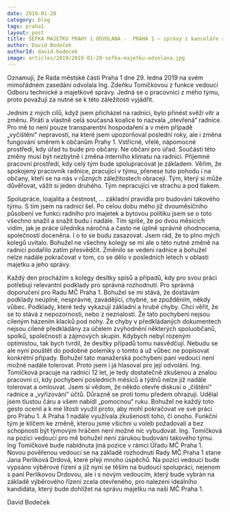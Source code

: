 ```yaml
---
date: 2019-01-28
category: blog
tags: praha1
layout: post
title: ŠÉFKA MAJETKU PRAHY 1 ODVOLÁNA -  PRAHA 1 – zprávy z kanceláře radního pro majetek a bytovou politiku Davida Bodečka (2/2019)
author: David Bodeček
authorId: david.bodecek
image: articles/2019/2019-01-28-sefka-majetku-odvolana.jpg
---
```


Oznamuji, že Rada městské části Praha 1 dne 29. ledna 2019 na svém mimořádném zasedání odvolala Ing. Zdeňku Tomíčkovou z funkce vedoucí Odboru technické a majetkové správy. Jedná se o pracovnici z mého týmu, proto považuji za nutné se k této záležitosti vyjádřit.

Jedním z mých cílů, když jsem přicházel na radnici, bylo přinést svěží vítr a změnu. Piráti a vlastně celá současná koalice to nazvala „otevřená“ radnice. Pro mě to není pouze transparentní hospodaření a v mém případě „vyčištění“ nepravostí, na které jsem upozorňoval poslední roky, ale i změna fungování směrem k občanům Prahy 1. Vstřícné, vřelé, nápomocné prostředí, kdy úřad tu bude pro občany. Ne občani pro úřad. Součástí této změny musí být nezbytně i změna interního klimatu na radnici. Příjemné pracovní prostředí, kdy celý tým bude spolupracovat je základem. Věřím, že spokojený pracovník radnice, pracující v týmu, přenese tuto pohodu i na občany, kteří se na nás v různých záležitostech obracejí. Tým, který si může důvěřovat, vážit si jeden druhého. Tým nepracující ve strachu a pod tlakem.

Spolupráce, loajalita a čestnost, … základní pravidla pro budování takového týmu. S tím jsem na radnici šel. Po celou dobu mého již dvouměsíčního působení ve funkci radního pro majetek a bytovou politiku jsem se o toto všechno snažil a snažit budu i nadále. Tím spíše, že po dvou měsících vidím, jak je práce úředníka náročná a často ne úplně správně ohodnocena, společností doceněna. I o to se budu zasazovat. Jsem rád, že to plno mých kolegů uvítalo. Bohužel ne všechny kolegy se mi ale o této nutné změně na radnici podařilo zatím přesvědčit. Změnilo se vedení radnice a bohužel nelze nadále pokračovat v tom, co se dělo v posledních letech v oblasti majetku a jeho správy.

Každý den procházím s kolegy desítky spisů a případů, kdy pro svou práci potřebuji relevantní podklady pro správná rozhodnutí. Pro správná doporučení pro Radu MČ Praha 1. Bohužel se mi stává, že dostávám podklady neúplné, nesprávné, zavádějící, chybné, se zpožděním, někdy vůbec. Podklady, které tedy vykazují základní a hrubé chyby. Chci věřit, že se to stává z nepozornosti, nebo z neznalosti. Že tato pochybení nejsou cíleným házením klacků pod nohy. Že chyby v předkládaných dokumentech nejsou cíleně předkládány za účelem zvýhodnění některých spoluobčanů, spolků, společností a zájmových skupin. Kdybych nebyl rozeným optimistou, tak bych tvrdil, že desítky případů tomu nasvědčují. Nebudu se ale nyní pouštět do podobné polemiky o tomto a už vůbec ne popisovat konkrétní případy. Bohužel tato manažerská pochybení paní vedoucí není možné nadále tolerovat. Proto jsem i já hlasoval pro její odvolání. Ing. Tomíčková pracuje na radnici 12 let, je tedy dostatečně zkušenou a znalou pracovni cí, kdy pochybení posledních měsíců a týdnů nelze již nadále tolerovat a omlouvat. Jsem si vědom, že někdo otevře diskusi o „čištění“ radnice a „vyřizování“ účtů. Důrazně se proti tomu předem ohrazuji. Udělal jsem tlustou čáru a všem nabídl „pomocnou“ ruku. Bohužel ne každý toto gesto ocenil a k mé lítosti využil proto, aby mohl pokračovat ve své práci pro Prahu 1. A Praha 1 nadále využívala zkušenosti toho, či onoho. Funkční tým je klíčem ke změně, kterou jsme všichni u voleb požadovali a bez schopnosti být týmovým hráčem není možné nic vybudovat. Ing. Tomíčková na pozici vedoucí pro mě bohužel není zárukou budování takového týmu. Ing Tomíčkové bude nabídnuta jiná pozice v rámci Úřadu MČ Praha 1.
Novou pověřenou vedoucí se na základě rozhodnutí Rady MČ Praha 1 stane Jana Perlíková Drdová, které přeji mnoho úspěchů. Na pozici vedoucí bude vypsáno výběrové řízení a již nyní se těším na budoucí spolupráci, nejenom s paní Perlíkovou Drdovou, ale i s novým vedoucím, který bude vybrán na základě výběrového řízení zcela otevřeného, pro nalezení ideálního kandidáta, který bude dohlížet na správu majetku na naší MČ Praha 1.

David Bodeček
